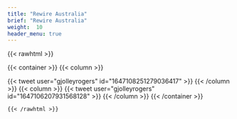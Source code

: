 ```yaml
---
title: "Rewire Australia"
brief: "Rewire Australia"
weight:  10
header_menu: true
--- 
```

 
  
   {{< rawhtml >}}
 
 {{< container >}}
{{< column >}}

  {{< tweet user="gjolleyrogers" id="1647108251279036417" >}}
{{< /column >}}
{{< column >}}
  {{< tweet user="gjolleyrogers" id="1647106207931568128" >}}
{{< /column >}}
{{< /container >}}
  
    {{< /rawhtml >}}
    